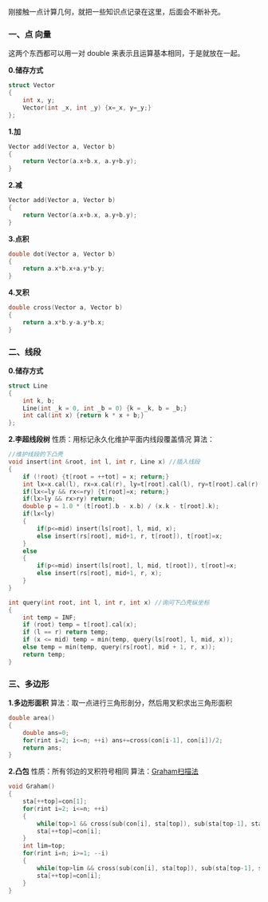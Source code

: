 刚接触一点计算几何，就把一些知识点记录在这里，后面会不断补充。

### 一、点 向量
这两个东西都可以用一对 double 来表示且运算基本相同，于是就放在一起。

**0.储存方式**
```cpp
struct Vector
{
    int x, y;
    Vector(int _x, int _y) {x=_x, y=_y;}
};
```

**1.加**
```cpp
Vector add(Vector a, Vector b)
{
	return Vector(a.x+b.x, a.y+b.y);
}
```

**2.减**
```cpp
Vector add(Vector a, Vector b)
{
	return Vector(a.x+b.x, a.y+b.y);
}
```

**3.点积**
```cpp
double dot(Vector a, Vector b)
{
	return a.x*b.x+a.y*b.y;
}
```
**4.叉积**
```cpp
double cross(Vector a, Vector b)
{
	return a.x*b.y-a.y*b.x;
}
```

### 二、线段
**0.储存方式**
```cpp
struct Line
{
    int k, b;
    Line(int _k = 0, int _b = 0) {k = _k, b = _b;}
    int cal(int x) {return k * x + b;}
};
```

**2.李超线段树**
性质：用标记永久化维护平面内线段覆盖情况
算法：
```cpp
//维护线段的下凸壳
void insert(int &root, int l, int r, Line x) //插入线段
{
    if (!root) {t[root = ++tot] = x; return;}
    int lx=x.cal(l), rx=x.cal(r), ly=t[root].cal(l), ry=t[root].cal(r);
    if(lx<=ly && rx<=ry) {t[root]=x; return;}
    if(lx>ly && rx>ry) return;
    double p = 1.0 * (t[root].b - x.b) / (x.k - t[root].k);
    if(lx<ly)
    {
        if(p<=mid) insert(ls[root], l, mid, x);
        else insert(rs[root], mid+1, r, t[root]), t[root]=x;
    }
    else
    {
        if(p<=mid) insert(ls[root], l, mid, t[root]), t[root]=x;
        else insert(rs[root], mid+1, r, x);
    }
}

int query(int root, int l, int r, int x) //询问下凸壳纵坐标
{
    int temp = INF;
    if (root) temp = t[root].cal(x);
    if (l == r) return temp;
    if (x <= mid) temp = min(temp, query(ls[root], l, mid, x));
    else temp = min(temp, query(rs[root], mid + 1, r, x));
    return temp;
}
```

### 三、多边形
**1.多边形面积**
算法：取一点进行三角形剖分，然后用叉积求出三角形面积
```cpp
double area()
{
	double ans=0;
	for(rint i=2; i<=n; ++i) ans+=cross(con[i-1], con[i])/2;
	return ans;
}

```

**2.凸包**
性质：所有邻边的叉积符号相同
算法：[Graham扫描法](https://en.wikipedia.org/wiki/Graham_scan "Graham扫描法")
```cpp
void Graham()
{
	sta[++top]=con[1];
	for(rint i=2; i<=n; ++i)
	{
		while(top>1 && cross(sub(con[i], sta[top]), sub(sta[top-1], sta[top]))<=0) top--;
		sta[++top]=con[i];
	}
	int lim=top;
	for(rint i=n; i>=1; --i)
	{
		while(top>lim && cross(sub(con[i], sta[top]), sub(sta[top-1], sta[top]))<=0) top--;
		sta[++top]=con[i];
	}
}
```